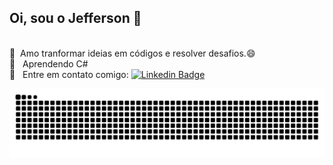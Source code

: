 ## Oi, sou o Jefferson :wave:

<br/> :speech_balloon:  &nbsp;Amo tranformar ideias em códigos e resolver desafios.😄
<br/>:purple_heart: &nbsp; Aprendendo C#
<br/> :email: &nbsp; Entre em contato comigo: [![Linkedin Badge](https://img.shields.io/badge/-linkedin-blue?style=flat-square&logo=Linkedin&logoColor=white&link=https://www.linkedin.com/in/jefferson-rodrigues-19a110141/)](https://www.linkedin.com/in/jefferson-rodrigues-19a110141/)

<!--
 <br/> :purple_heart: &nbsp; Aprendendo .NET
 <br/> :blush: &nbsp; Posso te ajudar com C#
 <br/> :computer: &nbsp; Minha stack: 
 <br/> :speech_balloon:  &nbsp; Sobre mim: Curto tecnologias, artes e amo conciliar os 2!


**JeffR99/JeffR99** is a ✨ _special_ ✨ repository because its `README.md` (this file) appears on your GitHub profile.

Here are some ideas to get you started:

- 🔭 I’m currently working on ...
- 🌱 I’m currently learning ...
- 👯 I’m looking to collaborate on ...
- 🤔 I’m looking for help with ...
- 💬 Ask me about ...
- 📫 How to reach me: ...
- 😄 Pronouns: ...
- ⚡ Fun fact: ...

<br/>
<div  align="center"> 
  <a href="https://github.com/JeffR99">
  <img height="150em"   align="center" src="https://github-readme-stats.vercel.app/api?username=JeffR99&show_icons=true&theme=tokyonight&include_all_commits=true&count_private=true"/>
  <img height="150em"  align="center" src="https://github-readme-stats.vercel.app/api/top-langs/?username=JeffR99&&layout=compact&hide=shell&theme=tokyonight"/>

  ![Snake animation](https://github.com/ellen2121/ellen2121/blob/output/github-contribution-grid-snake.svg)

</div>

-->
  ![Snake animation](https://github.com/JeffR99/JeffR99/blob/output/github-contribution-grid-snake.svg)





